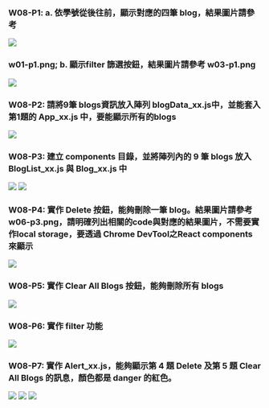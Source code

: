 ### W08-P1: a. 依學號從後往前，顯示對應的四筆 blog，結果圖片請參考 
![](w08-p1a.png)
### w01-p1.png; b. 顯示filter 篩選按鈕，結果圖片請參考 w03-p1.png
![](w08-p11.png)

### W08-P2: 請將9筆 blogs資訊放入陣列 blogData_xx.js中，並能套入第1題的 App_xx.js 中，要能顯示所有的blogs
![](w08-p2.png)

### W08-P3: 建立 components 目錄，並將陣列內的 9 筆 blogs 放入 BlogList_xx.js 與 Blog_xx.js 中
![](w08-p3-1.png)
![](w08-p3-2.png)

### W08-P4: 實作 Delete 按鈕，能夠刪除一筆 blog。結果圖片請參考 w06-p3.png，請明確列出相關的code與對應的結果圖片，不需要實作local storage，要透過 Chrome DevTool之React components 來顯示
![](w08-p4.png)

### W08-P5: 實作 Clear All Blogs 按鈕，能夠刪除所有 blogs
![](w08-p5.png)

### W08-P6: 實作 filter 功能
![](w08-p6.png)

### W08-P7: 實作 Alert_xx.js，能夠顯示第 4 題 Delete 及第 5 題 Clear All Blogs 的訊息，顏色都是 danger 的紅色。
![](w08-p7-1.png)
![](w08-p7-2.png)
![](w08-p7-3.png)